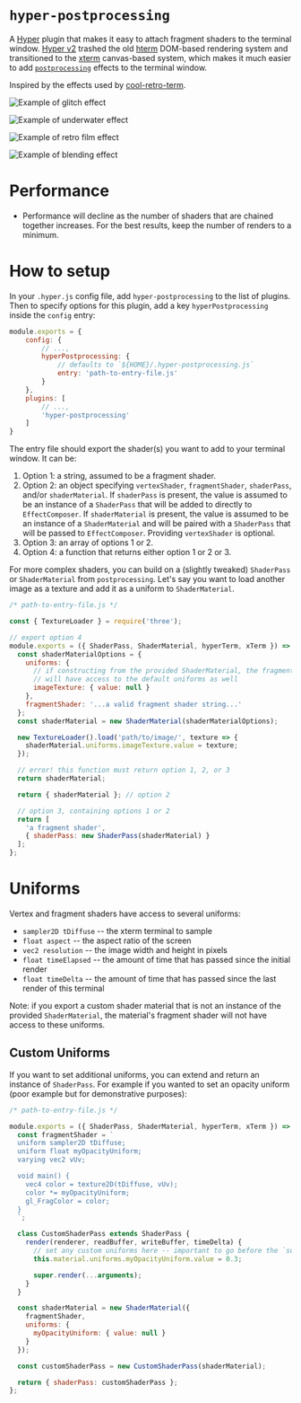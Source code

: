 # `hyper-postprocessing`

A [Hyper](https://github.com/zeit/hyper) plugin that makes it easy to attach fragment shaders to the terminal window. [Hyper v2](https://zeit.co/blog/hyper2) trashed the old [hterm](https://chromium.googlesource.com/apps/libapps/+/master/hterm) DOM-based rendering system and transitioned to the [xterm](https://github.com/xtermjs/xterm.js/) canvas-based system, which makes it much easier to add [`postprocessing`](https://github.com/vanruesc/postprocessing) effects to the terminal window.

Inspired by the effects used by [cool-retro-term](https://github.com/Swordfish90/cool-retro-term).

![Example of glitch effect](https://user-images.githubusercontent.com/11801881/40855038-1dce9a88-6588-11e8-9f3a-ec552faf0631.gif)

![Example of underwater effect](https://user-images.githubusercontent.com/11801881/40855040-200a1b60-6588-11e8-8cd7-adffdb6482e3.gif)

![Example of retro film effect](https://user-images.githubusercontent.com/11801881/40855043-2196500c-6588-11e8-8d00-79df78abeece.gif)

![Example of blending effect](https://user-images.githubusercontent.com/11801881/40855047-23c12546-6588-11e8-92a4-13d475afc5cd.gif)

# Performance
- Performance will decline as the number of shaders that are chained together increases. For the best results, keep the number of renders to a minimum.

# How to setup
In your `.hyper.js` config file, add `hyper-postprocessing` to the list of plugins. Then to specify options for this plugin, add a key `hyperPostprocessing` inside the `config` entry:
```js
module.exports = {
	config: {
		// ...,
		hyperPostprocessing: {
			// defaults to `${HOME}/.hyper-postprocessing.js`
			entry: 'path-to-entry-file.js'
		}
	},
	plugins: [
		// ...,
		'hyper-postprocessing'
	]
}
```
The entry file should export the shader(s) you want to add to your terminal window. It can be:
1. Option 1: a string, assumed to be a fragment shader.
2. Option 2: an object specifying `vertexShader`, `fragmentShader`, `shaderPass`, and/or `shaderMaterial`. If `shaderPass` is present, the value is assumed to be an instance of a `ShaderPass` that will be added to directly to `EffectComposer`. If `shaderMaterial` is present, the value is assumed to be an instance of a `ShaderMaterial` and will be paired with a `ShaderPass` that will be passed to `EffectComposer`. Providing `vertexShader` is optional.
3. Option 3: an array of options 1 or 2.
4. Option 4: a function that returns either option 1 or 2 or 3.

For more complex shaders, you can build on a (slightly tweaked) `ShaderPass` or `ShaderMaterial` from `postprocessing`. Let's say you want to load another image as a texture and add it as a uniform to `ShaderMaterial`.
```js
/* path-to-entry-file.js */

const { TextureLoader } = require('three');

// export option 4
module.exports = ({ ShaderPass, ShaderMaterial, hyperTerm, xTerm }) => {
  const shaderMaterialOptions = {
    uniforms: {
      // if constructing from the provided ShaderMaterial, the fragment shader
      // will have access to the default uniforms as well
      imageTexture: { value: null }
    },
    fragmentShader: '...a valid fragment shader string...'
  };
  const shaderMaterial = new ShaderMaterial(shaderMaterialOptions);

  new TextureLoader().load('path/to/image/', texture => {
    shaderMaterial.uniforms.imageTexture.value = texture;
  });

  // error! this function must return option 1, 2, or 3
  return shaderMaterial;

  return { shaderMaterial }; // option 2

  // option 3, containing options 1 or 2
  return [
    'a fragment shader',
    { shaderPass: new ShaderPass(shaderMaterial) }
  ];
};
```

# Uniforms
Vertex and fragment shaders have access to several uniforms:
* `sampler2D tDiffuse` -- the xterm terminal to sample
* `float aspect` -- the aspect ratio of the screen
* `vec2 resolution` -- the image width and height in pixels
* `float timeElapsed` -- the amount of time that has passed since the initial render
* `float timeDelta` -- the amount of time that has passed since the last render of this terminal

Note: if you export a custom shader material that is not an instance of the provided `ShaderMaterial`, the material's fragment shader will not have access to these uniforms.

## Custom Uniforms
If you want to set additional uniforms, you can extend and return an instance of `ShaderPass`. For example if you wanted to set an opacity uniform (poor example but for demonstrative purposes):
```js
/* path-to-entry-file.js */

module.exports = ({ ShaderPass, ShaderMaterial, hyperTerm, xTerm }) => {
  const fragmentShader = `
  uniform sampler2D tDiffuse;
  uniform float myOpacityUniform;
  varying vec2 vUv;

  void main() {
    vec4 color = texture2D(tDiffuse, vUv);
    color *= myOpacityUniform;
    gl_FragColor = color;
  }
  `;

  class CustomShaderPass extends ShaderPass {
    render(renderer, readBuffer, writeBuffer, timeDelta) {
      // set any custom uniforms here -- important to go before the `super` call
      this.material.uniforms.myOpacityUniform.value = 0.3;

      super.render(...arguments);
    }
  }

  const shaderMaterial = new ShaderMaterial({
    fragmentShader,
    uniforms: {
      myOpacityUniform: { value: null }
    }
  });

  const customShaderPass = new CustomShaderPass(shaderMaterial);

  return { shaderPass: customShaderPass };
};
```
